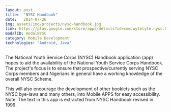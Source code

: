 ```yaml
---
layout: post
title:  "NYSC Handbook"
date:   2014-07-26
img: assets/img/projects/nysc-handbook.jpg
link: https://play.google.com/store/apps/details?id=com.wytelyte.nysc.handbook&hl=en
modalID: modalNYSC
category: Mobile Development
technologies: "Android, Java"
---
```

The National Youth Service Corps (NYSC) Handbook application (app) hopes to aid the availability of the National Youth Service Corps Handbook. The project's focus is to ensure that prospective/currently serving NYSC Corps members and Nigerians in general have a working knowledge of the overall NYSC Scheme. 

This will also encourage the development of other booklets such as the NYSC bye-laws and many others, into Mobile APPS for easy accessibility.
Note: The text in this app is extracted from NYSC Handbook revised in 1999.